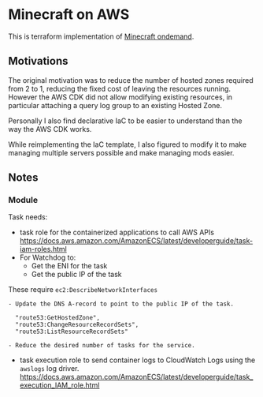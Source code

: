 # Minecraft on AWS

This is terraform implementation of [Minecraft ondemand](https://github.com/doctorray117/minecraft-ondemand).

## Motivations

The original motivation was to reduce the number of hosted zones required from 2 to 1, reducing the fixed cost of leaving the resources running. However the AWS CDK did not allow modifying existing resources, in particular attaching a query log group to an existing Hosted Zone.

Personally I also find declarative IaC to be easier to understand than the way the AWS CDK works.

While reimplementing the IaC template, I also figured to modify it to make managing multiple servers possible and make managing mods easier.

## Notes

### Module

Task needs:
- task role for the containerized applications to call AWS APIs
https://docs.aws.amazon.com/AmazonECS/latest/developerguide/task-iam-roles.html
 - For Watchdog to:
    - Get the ENI for the task
    - Get the public IP of the task

These require `ec2:DescribeNetworkInterfaces` 

    - Update the DNS A-record to point to the public IP of the task.

```
  "route53:GetHostedZone",
  "route53:ChangeResourceRecordSets",
  "route53:ListResourceRecordSets"
```
    - Reduce the desired number of tasks for the service.
- task execution role to send container logs to CloudWatch Logs using the `awslogs` log driver.
https://docs.aws.amazon.com/AmazonECS/latest/developerguide/task_execution_IAM_role.html